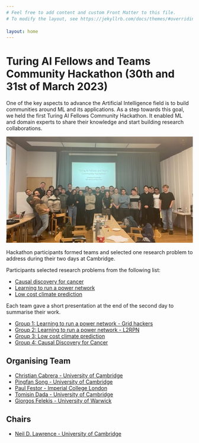 ```yaml
---
# Feel free to add content and custom Front Matter to this file.
# To modify the layout, see https://jekyllrb.com/docs/themes/#overriding-theme-defaults

layout: home
---
```


<div id="description">
  <h1>Turing AI Fellows and Teams Community Hackathon (30th and 31st of March 2023)</h1>
  <p>
    One of the key aspects to advance the Artificial Intelligence field is to build communities around ML and its applications. 
    As a step towards this goal, we held the first Turing AI Fellows Community Hackathon. It enabled ML and domain 
    experts to share their knowledge and start building research collaborations.
  </p>
  <p>
    <img src="./pics/participants.jpg" alt="Hackathon Participants">
  </p>
  <p>
    Hackathon participants formed teams and selected one research problem to address during their two days at Cambridge. 
  </p>
  <p> 
    Participants selected research problems from the following list:
    <ul>
      <li>
        <a target="_blank" href="./materials/problem_1/causal_discovery_cancer.html">
          Causal discovery for cancer
        </a>
	  </li>
      <li>
        <a target="_blank" href="./materials/problem_2/grid_operation.html">
          Learning to run a power network
        </a>
      </li> 
      <li>
        <a target="_blank" href="./materials/problem_3/low_cost_prediction.html">
          Low cost climate prediction
        </a>
      </li>  
    </ul>
  </p>
  <p>
    Each team gave a short presentation at the end of the second day to summarise their work.
	<ul>
      <li>
        <a target="_blank" href="./presentations/group-1-grid-hackers.pdf">
          Group 1: Learning to run a power network - Grid hackers
        </a>
	  </li>
      <li>
        <a target="_blank" href="./presentations/group-2-l2rpn.pdf">
          Group 2: Learning to run a power network - L2RPN
        </a>
      </li> 
      <li>
        <a target="_blank" href="./presentations/group-3-low-cost-climate.pdf">
          Group 3: Low cost climate prediction
        </a>
      </li>  
	  <li>
        <a target="_blank" href="./presentations/group-4-causal-discovery-cancer.pdf">
          Group 4: Causal Discovery for Cancer
        </a>
      </li>
    </ul>
  </p>
  <h2>Organising Team</h2>
    <ul>
      <li>
         <a target="_blank" href="https://mlatcl.github.io/people/christian-cabrera.html">
          Christian Cabrera - University of Cambridge
         </a>
      </li>
      <li>
         <a target="_blank" href="https://www.c2d3.cam.ac.uk/directory/16841/mr-pingfan-song">
          Pingfan Song - University of Cambridge
         </a>
      </li>
      <li>
         <a target="_blank" href="https://faisallab.org/members/paul-festor">
          Paul Festor - Imperial College London
         </a>
      </li>
      <li>
         <a target="_blank" href="https://mlatcl.github.io/people/oluwatomasin-dada.html">
          Tomisin Dada - University of Cambridge
         </a>
      </li>
      <li>
         <a target="_blank" href="https://gfelekis.github.io/">
          Giorgos Felekis - University of Warwick
         </a>
      </li>
    </ul>
	<h2>Chairs</h2>
    <ul>
      <li>
         <a target="_blank" href="https://inverseprobability.com/">
          Neil D. Lawrence - University of Cambridge
         </a>
      </li>
    </ul>
</div>
